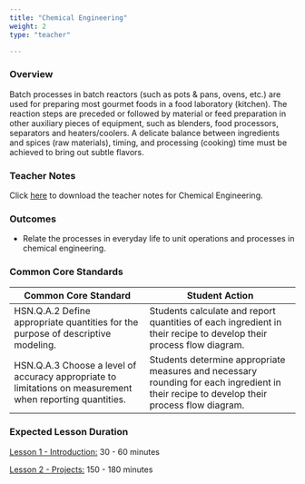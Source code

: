```yaml
---
title: "Chemical Engineering"
weight: 2
type: "teacher" 

---
```


### Overview

Batch processes in batch reactors (such as pots & pans, ovens, etc.) are used for preparing most gourmet foods in a food laboratory (kitchen). The reaction steps are preceded or followed by material or feed preparation in other auxiliary pieces of equipment, such as blenders, food processors, separators and heaters/coolers. A delicate balance between ingredients and spices (raw materials), timing, and processing (cooking) time must be achieved to bring out subtle flavors.

### Teacher Notes
Click <a href="https://docs.google.com/document/d/1rk3uXS9SjBlS08EAMo7wPwAiLJCHxUudH2G72NSKZEc/edit?usp=sharing" target="_blank">here</a> to download the teacher notes for Chemical Engineering.

### Outcomes
* Relate the processes in everyday life to unit operations and processes in chemical engineering. 

### Common Core Standards

| Common Core Standard                                                                                      | Student Action                                                                                                                            |
| --------------------------------------------------------------------------------------------------------- | ----------------------------------------------------------------------------------------------------------------------------------------- |
| HSN.Q.A.2 Define appropriate quantities for the purpose of descriptive modeling.                          | Students calculate and report quantities of each ingredient in their recipe to develop their process flow diagram.                        |
| HSN.Q.A.3 Choose a level of accuracy appropriate to limitations on measurement when reporting quantities. | Students determine appropriate measures and necessary rounding for each ingredient in their recipe to develop their process flow diagram. |

### Expected Lesson Duration

[Lesson 1 - Introduction:](./1_lesson_1/) 30 - 60 minutes

[Lesson 2 - Projects:](./2_lesson_2/) 150 - 180 minutes

<!-- [Lesson 3 - Quiz:](./3_lesson_3/) 30 - 60 minutes -->
